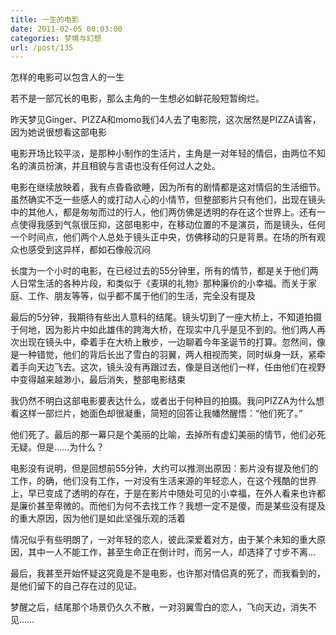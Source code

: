 ```yaml
---
title: 一生的电影
date: 2011-02-05 00:03:00
categories: 梦境与幻想
url: /post/135
---
```


怎样的电影可以包含人的一生

若不是一部冗长的电影，那么主角的一生想必如鲜花般短暂绚烂。

昨天梦见Ginger、PIZZA和momo我们4人去了电影院，这次居然是PIZZA请客，因为她说很想看这部电影

电影开场比较平淡，是那种小制作的生活片，主角是一对年轻的情侣，由两位不知名的演员扮演，并且相貌与言语也没有任何过人之处。

电影在继续放映着，我有点昏昏欲睡，因为所有的剧情都是这对情侣的生活细节。虽然确实不乏一些感人的或打动人心的小情节，但整部影片只有他们，出现在镜头中的其他人，都是匆匆而过的行人，他们两仿佛是透明的存在这个世界上。还有一点使得我感到气氛很压抑，这部电影中，在移动位置的不是演员，而是镜头，任何一个时间点，他们两个人总处于镜头正中央，仿佛移动的只是背景。在场的所有观众也感受到这异样，都如石像般沉闷

长度为一个小时的电影，在已经过去的55分钟里，所有的情节，都是关于他们两人日常生活的各种片段，和类似于《麦琪的礼物》那种廉价的小幸福。而关于家庭、工作、朋友等等，似乎都不属于他们的生活，完全没有提及

最后的5分钟，我期待有些出人意料的结尾。镜头切到了一座大桥上，不知道拍摄于何地，因为影片中如此雄伟的跨海大桥，在现实中几乎是见不到的。他们两人再次出现在镜头中，牵着手在大桥上散步，一边聊着今年圣诞节的打算。忽然间，像是一种错觉，他们的背后长出了雪白的羽翼，两人相视而笑，同时纵身一跃，紧牵着手向天边飞去。这次，镜头没有再跟过去，像是目送他们一样，任由他们在视野中变得越来越渺小，最后消失，整部电影结束

我仍然不明白这部电影要表达什么，或者出于何种目的拍摄。我问PIZZA为什么想看这样一部烂片，她面色却很凝重，简短的回答让我幡然醒悟：“他们死了。”

他们死了。最后的那一幕只是个美丽的比喻，去掉所有虚幻美丽的情节，他们必死无疑。但是……为什么？

电影没有说明，但是回想前55分钟，大约可以推测出原因：影片没有提及他们的工作，的确，他们没有工作，一对没有生活来源的年轻恋人，在这个残酷的世界上，早已变成了透明的存在，于是在影片中随处可见的小幸福，在外人看来也许都是廉价甚至卑微的。而他们为何不去找工作？我想一定不是傻，而是某些没有提及的重大原因，因为他们是如此坚强乐观的活着

情况似乎有些明朗了，一对年轻的恋人，彼此深爱着对方，由于某个未知的重大原因，其中一人不能工作，甚至生命正在倒计时，而另一人，却选择了寸步不离…

最后，我甚至开始怀疑这究竟是不是电影，也许那对情侣真的死了，而我看到的，是他们留下的自己存在过的见证。

梦醒之后，结尾那个场景仍久久不散，一对羽翼雪白的恋人，飞向天边，消失不见……